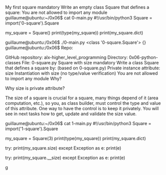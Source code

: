 My first square mandatory Write an empty class Square that defines a square:
You are not allowed to import any module guillaume@ubuntu:~/0x06$ cat 0-main.py #!/usr/bin/python3 Square = import('0-square').Square

my_square = Square() print(type(my_square)) print(my_square.dict)

guillaume@ubuntu:/0x06$ ./0-main.py <class '0-square.Square'> {} guillaume@ubuntu:/0x06$ Repo:

GitHub repository: alx-higher_level_programming Directory: 0x06-python-classes File: 0-square.py
Square with size mandatory Write a class Square that defines a square by: (based on 0-square.py)
Private instance attribute: size Instantiation with size (no type/value verification) You are not allowed to import any module Why?

Why size is private attribute?

The size of a square is crucial for a square, many things depend of it (area computation, etc.), so you, as class builder, must control the type and value of this attribute. One way to have the control is to keep it privately. You will see in next tasks how to get, update and validate the size value.

guillaume@ubuntu:~/0x06$ cat 1-main.py #!/usr/bin/python3 Square = import('1-square').Square

my_square = Square(3) print(type(my_square)) print(my_square.dict)

try: print(my_square.size) except Exception as e: print(e)

try: print(my_square.__size) except Exception as e: print(e)

g
